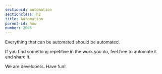 ```yaml
---
sectionid: automation
sectionclass: h2
title: Automation
parent-id: how
number: 2005
---
```


Everything that can be automated should be automated.

If you find something repetitive in the work you do,
feel free to automate it and share it. 

We are developers. Have fun!
